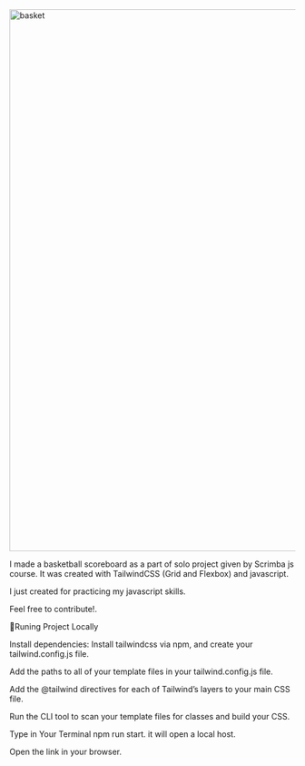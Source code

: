 



<img width="953" alt="basket" src="https://user-images.githubusercontent.com/77205201/191199704-73d4dc8e-00c5-40f2-b522-d3b76968b992.png">




I made a basketball scoreboard as a part of solo project given by Scrimba js course. It was created with TailwindCSS (Grid and Flexbox) and javascript.

I just created for practicing my javascript skills.

Feel free to contribute!.


🎃Runing Project Locally

Install dependencies: Install tailwindcss via npm, and create your tailwind.config.js file.

Add the paths to all of your template files in your tailwind.config.js file.

Add the @tailwind directives for each of Tailwind’s layers to your main CSS file.

Run the CLI tool to scan your template files for classes and build your CSS.

Type in Your Terminal npm run start. it will open a local host.

Open the link in your browser.
